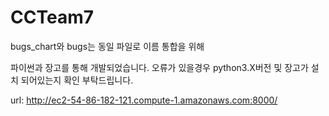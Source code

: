 # CCTeam7

bugs_chart와 bugs는 동일 파일로 이름 통합을 위해 

파이썬과 장고를 통해 개발되었습니다. 오류가 있을경우 python3.X버전 및 장고가 설치 되어있는지 확인 부탁드립니다.

url: http://ec2-54-86-182-121.compute-1.amazonaws.com:8000/
